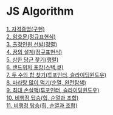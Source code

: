 # JS Algorithm

<a href="https://jsalgo.co.kr/?page=1#" target="_blank"> 1. 자격증명(구현)</a><br>
<a href="https://jsalgo.co.kr/?page=2#" target="_blank"> 2. 암호문(정규표현식)</a><br>
<a href="https://jsalgo.co.kr/?page=3#" target="_blank"> 3. 출정인원 선발(정렬)</a><br>
<a href="https://jsalgo.co.kr/?page=4#" target="_blank"> 4. 꿈의 설계(정규표현식)</a><br>
<a href="https://jsalgo.co.kr/?page=5#" target="_blank"> 5. 상한 당근 찾기(행렬)</a><br>
<a href="https://jsalgo.co.kr/?page=6#" target="_blank"> 6. 샌드위치 포장(스택,큐)</a><br>
<a href="https://jsalgo.co.kr/?page=7#" target="_blank"> 7. 두 수의 합 찾기(투포인터, 슬라이딩윈도우)</a><br>
<a href="https://jsalgo.co.kr/?page=12#" target="_blank"> 8. 마라탕 많이 먹기(순열, 완전탐색)</a><br>
<a href="https://jsalgo.co.kr/?page=9#" target="_blank"> 9. 최대 손실액(투포인터, 슬라이딩윈도우)</a><br>
<a href="https://jsalgo.co.kr/?page=13#" target="_blank"> 10. 비행정 탑승(힙, 순열과 조합)</a><br>
<a href="https://jsalgo.co.kr/?page=14#" target="_blank"> 11. 비행정 탑승(힙, 순열과 조합)</a><br>
